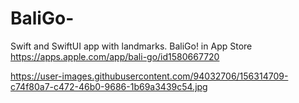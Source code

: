 # BaliGo-

Swift and SwiftUI app with landmarks. BaliGo! in App Store https://apps.apple.com/app/bali-go/id1580667720

https://user-images.githubusercontent.com/94032706/156314709-c74f80a7-c472-46b0-9686-1b69a3439c54.jpg
